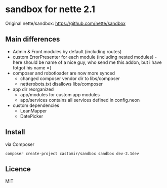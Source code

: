 sandbox for nette 2.1
=======
Original nette/sandbox: https://github.com/nette/sandbox

Main differences
----
- Admin & Front modules by default (including routes)
- custom ErrorPresenter for each module (including nested modules) - here should be name of a nice guy, who send me this addon, but i have fotgot his name =(
- composer and robotloader are now more synced
  - changed composer vendor dir to libs/composer
  - netterobots.txt disallows libs/composer
- app dir reorganized
  - app/modules for custom app modules
  - app/services contains all services defined in config.neon
- custom dependencies
  - LeanMapper
  - DatePicker

Install
----
via Composer

    composer create-project castamir/sandbox sandbox dev-2.1dev

Licence
----
MIT
